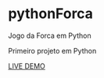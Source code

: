 # pythonForca
Jogo da Forca em Python

Primeiro projeto em Python

[LIVE DEMO](https://repl.it/@hascfelipe/forcaPython)
